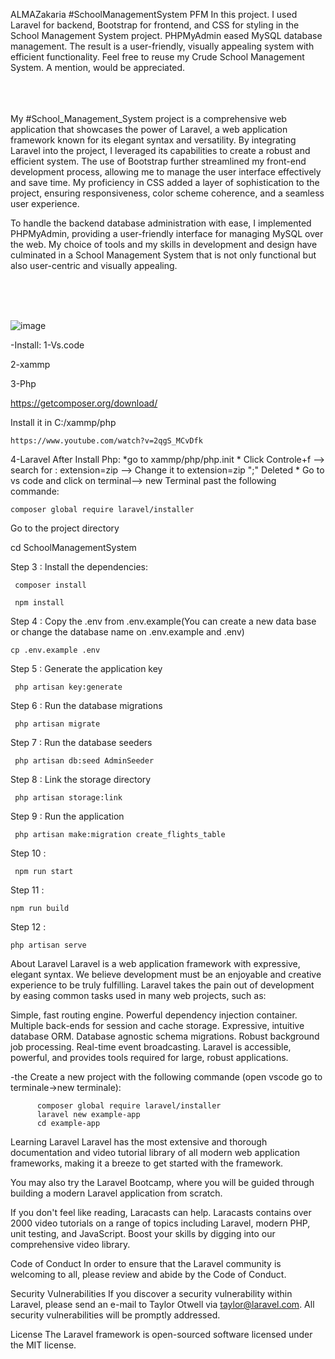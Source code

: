    ALMAZakaria #SchoolManagementSystem PFM
In this project. I used Laravel for backend, Bootstrap for frontend, and CSS for styling in the School Management System project. PHPMyAdmin eased MySQL database management. The result is a user-friendly, visually appealing system with efficient functionality. Feel free to reuse my Crude School Management System. A mention, would be appreciated.

<br>
<br>
<br>
My #School_Management_System project is a comprehensive web application that showcases the power of Laravel, a web application framework known for its elegant syntax and versatility. By integrating Laravel into the project, I leveraged its capabilities to create a robust and efficient system. The use of Bootstrap further streamlined my front-end development process, allowing me to manage the user interface effectively and save time. My proficiency in CSS added a layer of sophistication to the project, ensuring responsiveness, color scheme coherence, and a seamless user experience.

To handle the backend database administration with ease, I implemented PHPMyAdmin, providing a user-friendly interface for managing MySQL over the web. My choice of tools and my skills in development and design have culminated in a School Management System that is not only functional but also user-centric and visually appealing.


<br>
<br>
<br>


![image](https://github.com/ALMAZakaria/ALMAZakariaSchoolManagementPFM/assets/76885545/4ab44e39-512e-4243-b10f-ac09684fbf12)



-Install:
1-Vs.code
 
2-xammp

3-Php 

https://getcomposer.org/download/

Install it in C:/xammp/php 
			
    https://www.youtube.com/watch?v=2qgS_MCvDfk

4-Laravel
After Install Php:
	*go to xammp/php/php.init
	* Click Controle+f --> search for : extension=zip --> Change it to extension=zip ";" Deleted
	* Go to vs code and click on terminal--> new Terminal past the following commande:
		
  	composer global require laravel/installer

Go to the project directory

cd SchoolManagementSystem

Step 3 : Install the dependencies:

	 composer install
  
	 npm install
Step 4 : Copy the .env from .env.example(You can create a new data base or change the database name on .env.example and .env)

	cp .env.example .env
 
Step 5 : Generate the application key

	 php artisan key:generate

Step 6 : Run the database migrations

	 php artisan migrate

Step 7 : Run the database seeders

	 php artisan db:seed AdminSeeder

Step 8 : Link the storage directory

	 php artisan storage:link

Step 9 : Run the application

	 php artisan make:migration create_flights_table


Step 10 :

	 npm run start
Step 11 :	

	npm run build
 
 Step 12 :
 
 	php artisan serve
 
About Laravel
Laravel is a web application framework with expressive, elegant syntax. We believe development must be an enjoyable and creative experience to be truly fulfilling. Laravel takes the pain out of development by easing common tasks used in many web projects, such as:

Simple, fast routing engine.
Powerful dependency injection container.
Multiple back-ends for session and cache storage.
Expressive, intuitive database ORM.
Database agnostic schema migrations.
Robust background job processing.
Real-time event broadcasting.
Laravel is accessible, powerful, and provides tools required for large, robust applications.


-the Create a new project with the following commande (open vscode go to terminale->new terminale):
 
		  composer global require laravel/installer
		  laravel new example-app
		  cd example-app
    
Learning Laravel
Laravel has the most extensive and thorough documentation and video tutorial library of all modern web application frameworks, making it a breeze to get started with the framework.

You may also try the Laravel Bootcamp, where you will be guided through building a modern Laravel application from scratch.

If you don't feel like reading, Laracasts can help. Laracasts contains over 2000 video tutorials on a range of topics including Laravel, modern PHP, unit testing, and JavaScript. Boost your skills by digging into our comprehensive video library.


Code of Conduct
In order to ensure that the Laravel community is welcoming to all, please review and abide by the Code of Conduct.

Security Vulnerabilities
If you discover a security vulnerability within Laravel, please send an e-mail to Taylor Otwell via taylor@laravel.com. All security vulnerabilities will be promptly addressed.

License
The Laravel framework is open-sourced software licensed under the MIT license.
